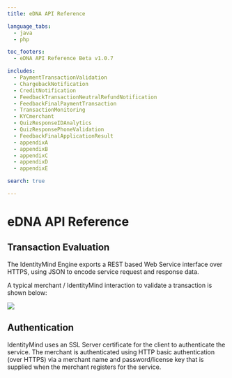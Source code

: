```yaml
---
title: eDNA API Reference

language_tabs:
  - java
  - php

toc_footers:
  - eDNA API Reference Beta v1.0.7

includes:	
  - PaymentTransactionValidation
  - ChargebackNotification
  - CreditNotification
  - FeedbackTransactionNeutralRefundNotification
  - FeedbackFinalPaymentTransaction
  - TransactionMonitoring
  - KYCmerchant
  - QuizResponseIDAnalytics
  - QuizResponsePhoneValidation
  - FeedbackFinalApplicationResult
  - appendixA
  - appendixB
  - appendixC
  - appendixD
  - appendixE

search: true

---
```


# eDNA API Reference

## Transaction Evaluation

The IdentityMind Engine exports a REST based Web Service interface over HTTPS, using JSON to encode service request and response data.

A typical merchant / IdentityMind interaction to validate a transaction is shown below:

![](http://i.imgur.com/4o540Tw.png)

## Authentication

IdentityMind uses an SSL Server certificate for the client to authenticate the service.  The merchant is authenticated using HTTP basic authentication (over HTTPS) via a merchant name and password/license key that is supplied when the merchant registers for the service. 

<link rel="icon" href="http://www.identitymindglobal.com/wp-content/uploads/2013/05/Favicon.png" type="image/png">